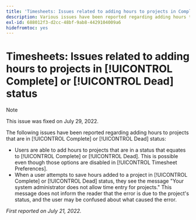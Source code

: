 ```yaml
---
title: 'Timesheets: Issues related to adding hours to projects in Complete or Dead status'
description: Various issues have been reported regarding adding hours to projects that are in Complete or Dead status.
exl-id: 688012f3-d2cc-48bf-9ab8-4429104009a6
hidefromtoc: yes
---
```

# Timesheets: Issues related to adding hours to projects in [!UICONTROL Complete] or [!UICONTROL Dead] status

>[!NOTE]
>
>This issue was fixed on July 29, 2022.

The following issues have been reported regarding adding hours to projects that are in [!UICONTROL Complete] or [!UICONTROL Dead] status:

* Users are able to add hours to projects that are in a status that equates to [!UICONTROL Complete] or [!UICONTROL Dead]. This is possible even though those options are disabled in [!UICONTROL Timesheet Preferences].
* When a user attempts to save hours added to a project in [!UICONTROL Complete] or [!UICONTROL Dead] status, they see the message "Your system administrator does not allow time entry for projects." This message does not inform the reader that the error is due to the project's status, and the user may be confused about what caused the error.

_First reported on July 21, 2022._
